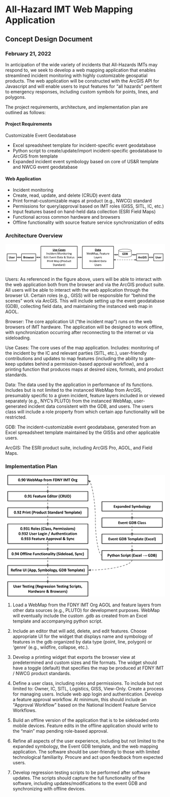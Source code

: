 # All-Hazard IMT Web Mapping Application 
## Concept Design Document
### February 21, 2022

In anticipation of the wide variety of incidents that All-Hazards IMTs may respond to, we seek to develop a web mapping application that enables streamlined incident monitoring with highly customizable geospatial products. The web application will be constructed with the ArcGIS API for Javascript and will enable users to input features for “all hazards” pertitent to emergency responses, including custom symbols for points, lines, and polygons. 

The project requirements, architecture, and implementation plan are outlined as follows:

#### Project Requirements
Customizable Event Geodatabase
- Excel spreadsheet template for incident-specific event geodatabase
- Python script to create/update/import incident-specific geodatabase to ArcGIS from template
- Expanded incident event symbology based on core of US&R template and NWCG event geodatabase
#### Web Application
- Incident monitoring
- Create, read, update, and delete (CRUD) event data 
- Print format-customizable maps at product (e.g., NWCG) standard
- Permissions for query/approval based on IMT roles (GISS, SITL, IC, etc.)
- Input features based on hand-held data collection (ESRI Field Maps)
- Functional across common hardware and browsers
- Offline functionality with source feature service synchronization of edits

### Architecture Overview

![architecture](https://github.com/BWS90/IMT-GIS-Tools/blob/main/design_docs/arch_img.png)

Users: 
As referenced in the figure above, users will be able to interact with the web application both from the browser and via the ArcGIS product suite. All users will be able to interact with the web application through the browser UI. Certain roles (e.g., GISS) will be responsible for “behind the scenes” work via ArcGIS. This will include setting up the event geodatabase (GDB), collecting field data, and maintaining the instanced web map in AGOL.

Browser: The core application UI (“the incident map”) runs on the web browsers of IMT hardware. The application will be designed to work offline, with synchronization occurring after reconnecting to the internet or via sideloading.

Use Cases: 
The core uses of the map application. Includes: monitoring of the incident by the IC and relevant parties (SITL, etc.), user-friendly contributions and updates to map features (including the ability to gate-keep updates behind a permission-based approval workflow), and a printing function that produces maps at desired sizes, formats, and product standards.  

Data: 
The data used by the application in performance of its functions. Includes but is not limited to the instanced WebMap from ArcGIS, presumably specific to a given incident, feature layers included in or viewed separately (e.g., NYC’s PLUTO) from the instanced WebMap, user-generated incident data consistent with the GDB, and users. The users class will include a role property from which certain app functionality will be restricted.  

GDB:
The incident-customizable event geodatabase, generated from an Excel spreadsheet template maintained by the GISSs and other applicable users. 

ArcGIS: 
The ESRI product suite, including ArcGIS Pro, AGOL, and Field Maps.

### Implementation Plan

![implementation](https://github.com/BWS90/IMT-GIS-Tools/blob/main/design_docs/impl_img.png)

1. Load a WebMap from the FDNY IMT Org AGOL and feature layers from other data sources (e.g., PLUTO) for development purposes. WebMap will eventually include the custom .gdb as created from an Excel template and accompanying python script.

2. Include an editor that will add, delete, and edit features. Choose appropriate UI for the widget that displays name and symbology of features in the gdb organized by data type (point, line, polygon) or ‘genre’ (e.g., wildfire, collapse, etc.).

3. Develop a printing widget that exports the browser view at predetermined and custom sizes and file formats. The widget should have a toggle (default) that specifies the map be produced at FDNY IMT / NWCG product standards.

4. Define a user class, including roles and permissions. To include but not limited to: Owner, IC, SITL, Logistics, GISS, View-Only. Create a process for managing users. Include web app login and authentication. Develop a feature approval workflow. At minimum, this should include an "Approval Workflow" based on the National Incident Feature Service Workflows. 

5. Build an offline version of the application that is to be sideloaded onto mobile devices. Feature edits in the offline application should write to the “main” map pending role-based approval.

6. Refine all aspects of the user experience, including but not limited to the expanded symbology, the Event GDB template, and the web mapping application. The software should be user-friendly to those with limited technological familiarity. Procure and act upon feedback from expected users.

7. Develop regression testing scripts to be performed after software updates. The scripts should capture the full functionality of the software, including updates/modifications to the event GDB and synchronizing with offline devices.
